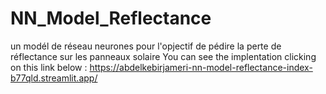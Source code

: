 # NN_Model_Reflectance
un modél de réseau neurones pour l'opjectif de pédire la perte de réflectance sur les panneaux solaire
You can see the implentation clicking on this link below : 
https://abdelkebirjameri-nn-model-reflectance-index-b77qld.streamlit.app/
